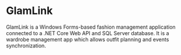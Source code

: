 # GlamLink
GlamLink is a Windows Forms-based fashion management application connected to a .NET Core Web API and SQL Server database. It is a wardrobe management app which allows outfit planning and events synchronization.
